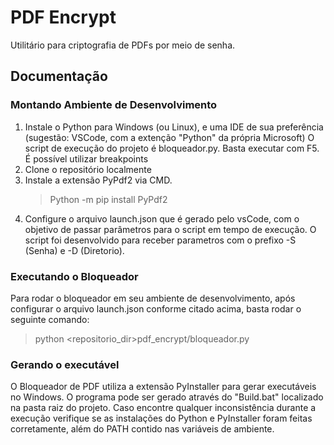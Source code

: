 # PDF Encrypt
Utilitário para criptografia de PDFs por meio de senha.


## Documentação

### Montando Ambiente de Desenvolvimento

1. Instale o Python para Windows (ou Linux), e uma IDE de sua preferência (sugestão: VSCode, com a extenção "Python" da própria Microsoft) O script de execução do projeto é bloqueador.py. Basta executar com F5. É possível utilizar breakpoints
3. Clone o repositório localmente
2. Instale a extensão PyPdf2 via CMD.
	>Python -m pip install PyPdf2
6. Configure o arquivo launch.json que é gerado pelo vsCode, com o objetivo de passar parâmetros para o script em tempo de execução. O script foi desenvolvido para receber parametros com o prefixo -S (Senha) e -D (Diretorio).

### Executando o Bloqueador
Para rodar o bloqueador em seu ambiente de desenvolvimento, após configurar o arquivo launch.json conforme citado acima, basta rodar o seguinte comando:

> python <repositorio_dir>pdf_encrypt/bloqueador.py


### Gerando o executável
O Bloqueador de PDF utiliza a extensão PyInstaller para gerar executáveis no Windows. O programa pode ser gerado através do "Build.bat" localizado na pasta raiz do projeto. Caso encontre qualquer inconsistência durante a execução verifique se as instalações do Python e PyInstaller foram feitas corretamente, além do PATH contido nas variáveis de ambiente.
